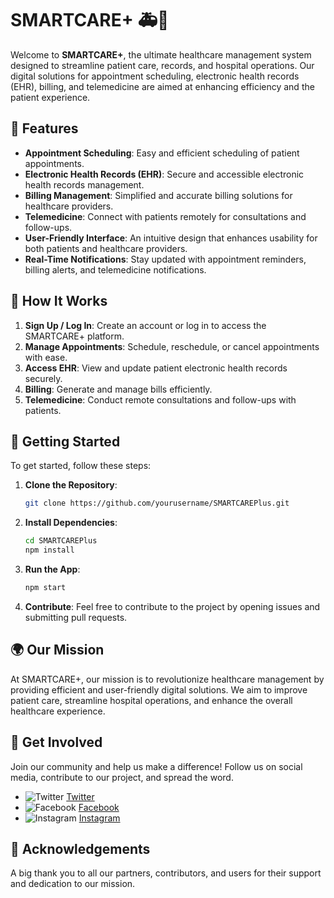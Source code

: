 # **SMARTCARE+** 🚑🏥

Welcome to **SMARTCARE+**, the ultimate healthcare management system designed to streamline patient care, records, and hospital operations. Our digital solutions for appointment scheduling, electronic health records (EHR), billing, and telemedicine are aimed at enhancing efficiency and the patient experience.

## 🌟 Features

- **Appointment Scheduling**: Easy and efficient scheduling of patient appointments.
- **Electronic Health Records (EHR)**: Secure and accessible electronic health records management.
- **Billing Management**: Simplified and accurate billing solutions for healthcare providers.
- **Telemedicine**: Connect with patients remotely for consultations and follow-ups.
- **User-Friendly Interface**: An intuitive design that enhances usability for both patients and healthcare providers.
- **Real-Time Notifications**: Stay updated with appointment reminders, billing alerts, and telemedicine notifications.

## 📲 How It Works

1. **Sign Up / Log In**: Create an account or log in to access the SMARTCARE+ platform.
2. **Manage Appointments**: Schedule, reschedule, or cancel appointments with ease.
3. **Access EHR**: View and update patient electronic health records securely.
4. **Billing**: Generate and manage bills efficiently.
5. **Telemedicine**: Conduct remote consultations and follow-ups with patients.

## 🚀 Getting Started

To get started, follow these steps:

1. **Clone the Repository**: 
   ```bash
   git clone https://github.com/yourusername/SMARTCAREPlus.git
   ```

2. **Install Dependencies**: 
   ```bash
   cd SMARTCAREPlus
   npm install
   ```

3. **Run the App**: 
   ```bash
   npm start
   ```

4. **Contribute**: Feel free to contribute to the project by opening issues and submitting pull requests.

## 🌍 Our Mission

At SMARTCARE+, our mission is to revolutionize healthcare management by providing efficient and user-friendly digital solutions. We aim to improve patient care, streamline hospital operations, and enhance the overall healthcare experience.

## 📣 Get Involved

Join our community and help us make a difference! Follow us on social media, contribute to our project, and spread the word.

- ![Twitter](https://example.com/twitter-icon.png) [Twitter](https://twitter.com/SMARTCAREPlus)
- ![Facebook](https://example.com/facebook-icon.png) [Facebook](https://facebook.com/SMARTCAREPlus)
- ![Instagram](https://example.com/instagram-icon.png) [Instagram](https://instagram.com/SMARTCAREPlus)

## 🙌 Acknowledgements

A big thank you to all our partners, contributors, and users for their support and dedication to our mission.
